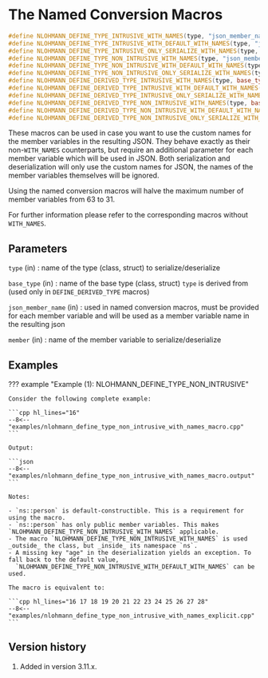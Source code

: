 # The Named Conversion Macros

```cpp
#define NLOHMANN_DEFINE_TYPE_INTRUSIVE_WITH_NAMES(type, "json_member_name", member...)
#define NLOHMANN_DEFINE_TYPE_INTRUSIVE_WITH_DEFAULT_WITH_NAMES(type, "json_member_name", member...)
#define NLOHMANN_DEFINE_TYPE_INTRUSIVE_ONLY_SERIALIZE_WITH_NAMES(type, "json_member_name", member...)
#define NLOHMANN_DEFINE_TYPE_NON_INTRUSIVE_WITH_NAMES(type, "json_member_name", member...)
#define NLOHMANN_DEFINE_TYPE_NON_INTRUSIVE_WITH_DEFAULT_WITH_NAMES(type, "json_member_name", member...)
#define NLOHMANN_DEFINE_TYPE_NON_INTRUSIVE_ONLY_SERIALIZE_WITH_NAMES(type, "json_member_name", member...)
#define NLOHMANN_DEFINE_DERIVED_TYPE_INTRUSIVE_WITH_NAMES(type, base_type, "json_member_name", member...)
#define NLOHMANN_DEFINE_DERIVED_TYPE_INTRUSIVE_WITH_DEFAULT_WITH_NAMES(type, base_type, "json_member_name", member...)
#define NLOHMANN_DEFINE_DERIVED_TYPE_INTRUSIVE_ONLY_SERIALIZE_WITH_NAMES(type, base_type, "json_member_name", member...)
#define NLOHMANN_DEFINE_DERIVED_TYPE_NON_INTRUSIVE_WITH_NAMES(type, base_type, "json_member_name", member...)
#define NLOHMANN_DEFINE_DERIVED_TYPE_NON_INTRUSIVE_WITH_DEFAULT_WITH_NAMES(type, base_type, "json_member_name", member...)
#define NLOHMANN_DEFINE_DERIVED_TYPE_NON_INTRUSIVE_ONLY_SERIALIZE_WITH_NAMES(type, base_type, "json_member_name", member...)
```

These macros can be used in case you want to use the custom names for the member variables in the resulting JSON.
They behave exactly as their non-`WITH_NAMES` counterparts, but require an additional parameter for each member variable
which will be used in JSON. Both serialization and deserialization will only use the custom names for JSON, the names of
the member variables themselves will be ignored.

Using the named conversion macros will halve the maximum number of member variables from 63 to 31.

For further information please refer to the corresponding macros without `WITH_NAMES`.

## Parameters

`type` (in)
:   name of the type (class, struct) to serialize/deserialize

`base_type` (in)
:   name of the base type (class, struct) `type` is derived from (used only in `DEFINE_DERIVED_TYPE` macros)

`json_member_name` (in)
:   used in named conversion macros, must be provided for each member variable and will be used as a member variable name in the resulting json

`member` (in)
:   name of the member variable to serialize/deserialize

## Examples

??? example "Example (1): NLOHMANN_DEFINE_TYPE_NON_INTRUSIVE"

    Consider the following complete example:

    ```cpp hl_lines="16"
    --8<-- "examples/nlohmann_define_type_non_intrusive_with_names_macro.cpp"
    ```
    
    Output:
    
    ```json
    --8<-- "examples/nlohmann_define_type_non_intrusive_with_names_macro.output"
    ```

    Notes:

    - `ns::person` is default-constructible. This is a requirement for using the macro.
    - `ns::person` has only public member variables. This makes `NLOHMANN_DEFINE_TYPE_NON_INTRUSIVE_WITH_NAMES` applicable.
    - The macro `NLOHMANN_DEFINE_TYPE_NON_INTRUSIVE_WITH_NAMES` is used _outside_ the class, but _inside_ its namespace `ns`.
    - A missing key "age" in the deserialization yields an exception. To fall back to the default value,
      `NLOHMANN_DEFINE_TYPE_NON_INTRUSIVE_WITH_DEFAULT_WITH_NAMES` can be used.

    The macro is equivalent to:

    ```cpp hl_lines="16 17 18 19 20 21 22 23 24 25 26 27 28"
    --8<-- "examples/nlohmann_define_type_non_intrusive_with_names_explicit.cpp"
    ```

## Version history

1. Added in version 3.11.x.